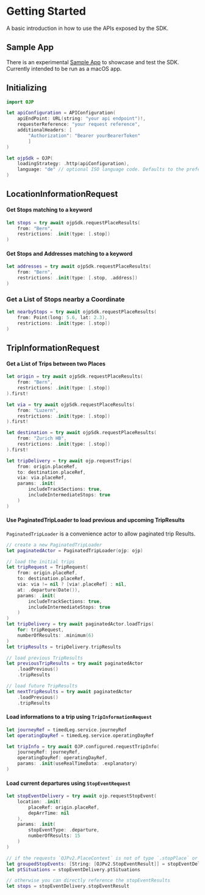 # Getting Started

A basic introduction in how to use the APIs exposed by the SDK.

## Sample App

There is an experimental [Sample App](./SamplApp) to showcase and test the SDK. Currently intended to be run as a macOS app.

## Initializing

``` swift
import OJP

let apiConfiguration = APIConfiguration(
    apiEndPoint: URL(string: "your api endpoint")!, 
    requesterReference: "your request reference", 
    additionalHeaders: [
        "Authorization": "Bearer yourBearerToken"
        ]
)

let ojpSdk = OJP(
    loadingStrategy: .http(apiConfiguration),
    language: "de" // optional ISO language code. Defaults to the preferred localization. 
)
```

## LocationInformationRequest

#### Get Stops matching to a keyword

``` swift     
let stops = try await ojpSdk.requestPlaceResults(
    from: "Bern",
    restrictions: .init(type: [.stop])
)
```

#### Get Stops and Addresses matching to a keyword

``` swift        
let addresses = try await ojpSdk.requestPlaceResults(
    from: "Bern", 
    restrictions: .init(type: [.stop, .address])
)
```

### Get a List of Stops nearby a Coordinate

``` swift
let nearbyStops = try await ojpSdk.requestPlaceResults(
    from: Point(long: 5.6, lat: 2.3), 
    restrictions: .init(type: [.stop])
)
```

## TripInformationRequest 

#### Get a List of Trips between two Places

``` swift
let origin = try await ojpSdk.requestPlaceResults(
    from: "Bern", 
    restrictions: .init(type: [.stop])
).first!

let via = try await ojpSdk.requestPlaceResults(
    from: "Luzern", 
    restrictions: .init(type: [.stop])
).first!

let destination = try await ojpSdk.requestPlaceResults(
    from: "Zurich HB", 
    restrictions: .init(type: [.stop])
).first!

let tripDelivery = try await ojp.requestTrips(
    from: origin.placeRef, 
    to: destination.placeRef, 
    via: via.placeRef,
    params: .init(
        includeTrackSections: true, 
        includeIntermediateStops: true
    )
)
```

#### Use PaginatedTripLoader to load previous and upcoming TripResults

``PaginatedTripLoader`` is a convenience actor to allow paginated trip Results.

``` swift
// create a new PaginatedTripLoader
let paginatedActor = PaginatedTripLoader(ojp: ojp)

// load the initial trips
let tripRequest = TripRequest(
    from: origin.placeRef,
    to: destination.placeRef,
    via: via != nil ? [via!.placeRef] : nil,
    at: .departure(Date()),
    params: .init(
        includeTrackSections: true,
        includeIntermediateStops: true
    )
)
let tripDelivery = try await paginatedActor.loadTrips(
    for: tripRequest,
    numberOfResults: .minimum(6)
)
let tripResults = tripDelivery.tripResults

// load previous TripResults
let previousTripResults = try await paginatedActor
    .loadPrevious()
    .tripResults

// load future TripResults
let nextTripResults = try await paginatedActor
    .loadPrevious()
    .tripResults
```

#### Load informations to a trip using `TripInformationRequest`

``` swift
let journeyRef = timedLeg.service.journeyRef
let operatingDayRef = timedLeg.service.operatingDayRef

let tripInfo = try await OJP.configured.requestTripInfo(
    journeyRef: journeyRef,
    operatingDayRef: operatingDayRef,
    params: .init(useRealTimeData: .explanatory)
)
```

#### Load current departures using `StopEventRequest`

``` swift
let stopEventDelivery = try await ojp.requestStopEvent(
    location: .init(
        placeRef: origin.placeRef,
        depArrTime: nil
    ),
    params: .init(
        stopEventType: .departure,
        numberOfResults: 15
    )
)

// if the requests `OJPv2.PlaceContext` is not of type `.stopPlace` or `.stopPoint`, it can return departures of multiple nearby Stops
let groupedStopEvents: [String: [OJPv2.StopEventResult]] = stopEventDelivery.stopEventsGroupedByStation
let ptSituations = stopEventDelivery.ptSituations

// otherwise you can directly reference the stopEventResults
let stops = stopEventDelivery.stopEventResult
```
